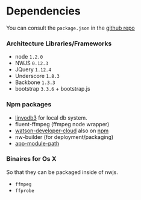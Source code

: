 
# Dependencies 

You can consult the `package.json` in the [github repo](https://github.com/OpenNewsLabs/autoEdit_2)

### Architecture Libraries/Frameworks

- node `1.2.0`
- NWJS `0.12.3`
- JQuery `1.12.4`
- Underscore `1.8.3`
- Backbone `1.3.3`
- bootstrap `3.3.6` + bootstrap.js


### Npm packages 

- [linvodb3](https://github.com/Ivshti/linvodb3) for local db system.
- fluent-ffmpeg (ffmpeg node wrapper)
- [watson-developer-cloud](https://github.com/watson-developer-cloud/node-sdk#speech-to-text) also on [npm](https://www.npmjs.com/package/watson-developer-cloud)
- nw-builder (for deployment/packaging)
- [app-module-path](https://github.com/pietrop/nwjs_boilerplate#local-modules-path)

### Binaires for Os X

So that they can be packaged inside of nwjs. 

- `ffmpeg` 
- `ffprobe`